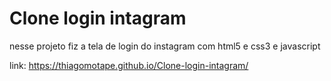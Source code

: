 # Clone login intagram
 nesse projeto fiz a tela de login do instagram com html5 e css3 e javascript
 
 link: https://thiagomotape.github.io/Clone-login-intagram/
 
 
